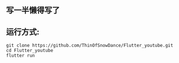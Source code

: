 ## 写一半懒得写了
## 运行方式:
```
git clone https://github.com/ThinOfSnowDance/Flutter_youtube.git
cd Flutter_youtube
flutter run
```

